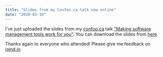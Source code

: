 ```yaml
---
title: "Slides from my Confoo.ca talk now online"
date: "2010-03-10"
---
```


I've just uploaded the slides from my [confoo.ca](http://confoo.ca) talk ["Making software management tools work for you"](http://confoo.ca/en/2010/session/making-software-management-tools-work-for-you). You can download the slides from [here](http://jmertic.files.wordpress.com/2010/03/confoo-ca-2010-making-software-management-tools-for-you.pdf).

Thanks again to everyone who attended! Please give me feedback on [joind.in](http://joind.in/1302).

